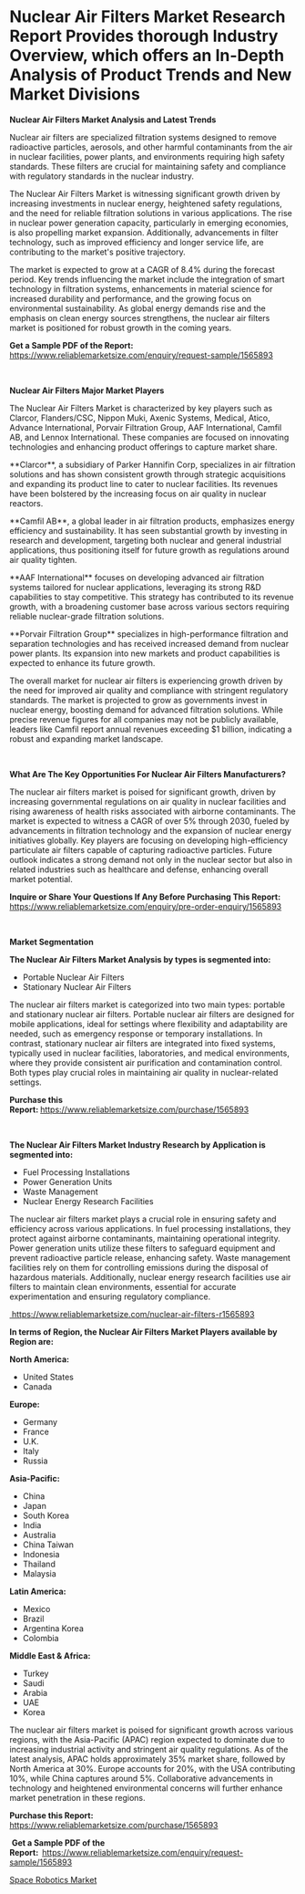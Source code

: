 <p><h1>Nuclear Air Filters Market Research Report Provides thorough Industry Overview, which offers an In-Depth Analysis of Product Trends and New Market Divisions</h1></p><p><strong>Nuclear Air Filters Market Analysis and Latest Trends</strong></p>
<p><p>Nuclear air filters are specialized filtration systems designed to remove radioactive particles, aerosols, and other harmful contaminants from the air in nuclear facilities, power plants, and environments requiring high safety standards. These filters are crucial for maintaining safety and compliance with regulatory standards in the nuclear industry. </p><p>The Nuclear Air Filters Market is witnessing significant growth driven by increasing investments in nuclear energy, heightened safety regulations, and the need for reliable filtration solutions in various applications. The rise in nuclear power generation capacity, particularly in emerging economies, is also propelling market expansion. Additionally, advancements in filter technology, such as improved efficiency and longer service life, are contributing to the market's positive trajectory.</p><p>The market is expected to grow at a CAGR of 8.4% during the forecast period. Key trends influencing the market include the integration of smart technology in filtration systems, enhancements in material science for increased durability and performance, and the growing focus on environmental sustainability. As global energy demands rise and the emphasis on clean energy sources strengthens, the nuclear air filters market is positioned for robust growth in the coming years.</p></p>
<p><strong>Get a Sample PDF of the Report:&nbsp;</strong> <a href="https://www.reliablemarketsize.com/enquiry/request-sample/1565893?utm_campaign=1789&utm_medium=2&utm_source=Github&utm_content=ia&utm_term=16022025&utm_id=nuclear-air-filters">https://www.reliablemarketsize.com/enquiry/request-sample/1565893</a></p>
<p>&nbsp;</p>
<p><strong>Nuclear Air Filters Major Market Players</strong></p>
<p><p>The Nuclear Air Filters Market is characterized by key players such as Clarcor, Flanders/CSC, Nippon Muki, Axenic Systems, Medical, Atico, Advance International, Porvair Filtration Group, AAF International, Camfil AB, and Lennox International. These companies are focused on innovating technologies and enhancing product offerings to capture market share.</p><p>**Clarcor**, a subsidiary of Parker Hannifin Corp, specializes in air filtration solutions and has shown consistent growth through strategic acquisitions and expanding its product line to cater to nuclear facilities. Its revenues have been bolstered by the increasing focus on air quality in nuclear reactors.</p><p>**Camfil AB**, a global leader in air filtration products, emphasizes energy efficiency and sustainability. It has seen substantial growth by investing in research and development, targeting both nuclear and general industrial applications, thus positioning itself for future growth as regulations around air quality tighten.</p><p>**AAF International** focuses on developing advanced air filtration systems tailored for nuclear applications, leveraging its strong R&D capabilities to stay competitive. This strategy has contributed to its revenue growth, with a broadening customer base across various sectors requiring reliable nuclear-grade filtration solutions.</p><p>**Porvair Filtration Group** specializes in high-performance filtration and separation technologies and has received increased demand from nuclear power plants. Its expansion into new markets and product capabilities is expected to enhance its future growth.</p><p>The overall market for nuclear air filters is experiencing growth driven by the need for improved air quality and compliance with stringent regulatory standards. The market is projected to grow as governments invest in nuclear energy, boosting demand for advanced filtration solutions. While precise revenue figures for all companies may not be publicly available, leaders like Camfil report annual revenues exceeding $1 billion, indicating a robust and expanding market landscape.</p></p>
<p>&nbsp;</p>
<p><strong>What Are The Key Opportunities For Nuclear Air Filters Manufacturers?</strong></p>
<p><p>The nuclear air filters market is poised for significant growth, driven by increasing governmental regulations on air quality in nuclear facilities and rising awareness of health risks associated with airborne contaminants. The market is expected to witness a CAGR of over 5% through 2030, fueled by advancements in filtration technology and the expansion of nuclear energy initiatives globally. Key players are focusing on developing high-efficiency particulate air filters capable of capturing radioactive particles. Future outlook indicates a strong demand not only in the nuclear sector but also in related industries such as healthcare and defense, enhancing overall market potential.</p></p>
<p><strong>Inquire or Share Your Questions If Any Before Purchasing This Report:</strong> <a href="https://www.reliablemarketsize.com/enquiry/pre-order-enquiry/1565893?utm_campaign=1789&utm_medium=2&utm_source=Github&utm_content=ia&utm_term=16022025&utm_id=nuclear-air-filters">https://www.reliablemarketsize.com/enquiry/pre-order-enquiry/1565893</a></p>
<p>&nbsp;</p>
<p><strong>Market Segmentation</strong></p>
<p><strong>The Nuclear Air Filters Market Analysis by types is segmented into:</strong></p>
<p><ul><li>Portable Nuclear Air Filters</li><li>Stationary Nuclear Air Filters</li></ul></p>
<p><p>The nuclear air filters market is categorized into two main types: portable and stationary nuclear air filters. Portable nuclear air filters are designed for mobile applications, ideal for settings where flexibility and adaptability are needed, such as emergency response or temporary installations. In contrast, stationary nuclear air filters are integrated into fixed systems, typically used in nuclear facilities, laboratories, and medical environments, where they provide consistent air purification and contamination control. Both types play crucial roles in maintaining air quality in nuclear-related settings.</p></p>
<p><strong>Purchase this Report:&nbsp;</strong><a href="https://www.reliablemarketsize.com/purchase/1565893?utm_campaign=1789&utm_medium=2&utm_source=Github&utm_content=ia&utm_term=16022025&utm_id=nuclear-air-filters">https://www.reliablemarketsize.com/purchase/1565893</a></p>
<p>&nbsp;</p>
<p><strong>The Nuclear Air Filters Market Industry Research by Application is segmented into:</strong></p>
<p><ul><li>Fuel Processing Installations</li><li>Power Generation Units</li><li>Waste Management</li><li>Nuclear Energy Research Facilities</li></ul></p>
<p><p>The nuclear air filters market plays a crucial role in ensuring safety and efficiency across various applications. In fuel processing installations, they protect against airborne contaminants, maintaining operational integrity. Power generation units utilize these filters to safeguard equipment and prevent radioactive particle release, enhancing safety. Waste management facilities rely on them for controlling emissions during the disposal of hazardous materials. Additionally, nuclear energy research facilities use air filters to maintain clean environments, essential for accurate experimentation and ensuring regulatory compliance.</p></p>
<p><a href="https://www.reliablemarketsize.com/nuclear-air-filters-r1565893?utm_campaign=1789&utm_medium=2&utm_source=Github&utm_content=ia&utm_term=16022025&utm_id=nuclear-air-filters">&nbsp;https://www.reliablemarketsize.com/nuclear-air-filters-r1565893</a></p>
<p><strong>In terms of Region, the Nuclear Air Filters Market Players available by Region are:</strong></p>
<p>
    <p> <strong> North America: </strong>
        <ul>
            <li>United States</li>
            <li>Canada</li>
        </ul>
        </p> 
    <p> <strong> Europe: </strong>
        <ul>
            <li>Germany</li>
            <li>France</li>
            <li>U.K.</li>
            <li>Italy</li>
            <li>Russia</li>
        </ul>
        </p> 
    <p> <strong> Asia-Pacific: </strong>
        <ul>
            <li>China</li>
            <li>Japan</li>
            <li>South Korea</li>
            <li>India</li>
            <li>Australia</li>
            <li>China Taiwan</li>
            <li>Indonesia</li>
            <li>Thailand</li>
            <li>Malaysia</li>
        </ul>
        </p> 
    <p> <strong> Latin America: </strong>
        <ul>
            <li>Mexico</li>
            <li>Brazil</li>
            <li>Argentina Korea</li>
            <li>Colombia</li>
        </ul>
        </p> 
    <p> <strong> Middle East & Africa: </strong>
        <ul>
            <li>Turkey</li>
            <li>Saudi</li>
            <li>Arabia</li>
            <li>UAE</li>
            <li>Korea</li>
        </ul>
    </p>
    </p>
<p><p>The nuclear air filters market is poised for significant growth across various regions, with the Asia-Pacific (APAC) region expected to dominate due to increasing industrial activity and stringent air quality regulations. As of the latest analysis, APAC holds approximately 35% market share, followed by North America at 30%. Europe accounts for 20%, with the USA contributing 10%, while China captures around 5%. Collaborative advancements in technology and heightened environmental concerns will further enhance market penetration in these regions.</p></p>
<p><strong>Purchase this Report: </strong><a href="https://www.reliablemarketsize.com/purchase/1565893?utm_campaign=1789&utm_medium=2&utm_source=Github&utm_content=ia&utm_term=16022025&utm_id=nuclear-air-filters">https://www.reliablemarketsize.com/purchase/1565893</a></p>
<p>&nbsp;<strong>Get a Sample PDF of the Report:&nbsp;&nbsp;</strong><a href="https://www.reliablemarketsize.com/enquiry/request-sample/1565893?utm_campaign=1789&utm_medium=2&utm_source=Github&utm_content=ia&utm_term=16022025&utm_id=nuclear-air-filters">https://www.reliablemarketsize.com/enquiry/request-sample/1565893</a></p>
<p><strong></strong></p>
<p><p><a href="https://github.com/XavierTyler76/Market-Research-Report-List-1/blob/main/space-robotics-market.md?utm_campaign=1789&utm_medium=2&utm_source=Github&utm_content=ia&utm_term=16022025&utm_id=nuclear-air-filters">Space Robotics Market</a></p></p>